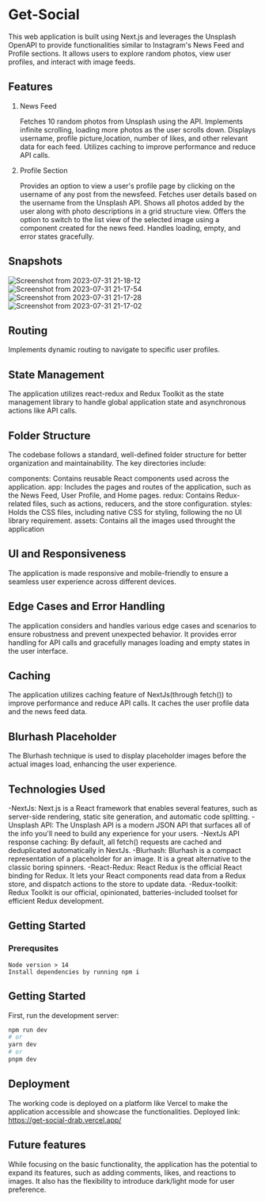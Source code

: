 # Get-Social

This web application is built using Next.js and leverages the Unsplash OpenAPI to provide functionalities similar to Instagram's News Feed and Profile sections. It allows users to explore random photos, view user profiles, and interact with image feeds.

## Features

1. News Feed

   Fetches 10 random photos from Unsplash using the API.
   Implements infinite scrolling, loading more photos as the user scrolls down.
   Displays username, profile picture,location, number of likes, and other relevant data for each feed.
   Utilizes caching to improve performance and reduce API calls.

2. Profile Section

   Provides an option to view a user's profile page by clicking on the username of any post from the newsfeed.
   Fetches user details based on the username from the Unsplash API.
   Shows all photos added by the user along with photo descriptions in a grid structure view.
   Offers the option to switch to the list view of the selected image using a component created for the news feed.
   Handles loading, empty, and error states gracefully.

## Snapshots
![Screenshot from 2023-07-31 21-18-12](https://github.com/palakjain21/Get-Social/assets/56087514/90bd74fb-e496-43e5-bfc7-c0237667fbd2)
![Screenshot from 2023-07-31 21-17-54](https://github.com/palakjain21/Get-Social/assets/56087514/81e6276b-83ed-44f8-b796-e555e77a27c5)
![Screenshot from 2023-07-31 21-17-28](https://github.com/palakjain21/Get-Social/assets/56087514/625ec76c-aad3-463e-a105-976649c95c88)
![Screenshot from 2023-07-31 21-17-02](https://github.com/palakjain21/Get-Social/assets/56087514/29bae634-cd6a-4a9b-b414-be28a42f4e26)


## Routing

Implements dynamic routing to navigate to specific user profiles.

## State Management

The application utilizes react-redux and Redux Toolkit as the state management library to handle global application state and asynchronous actions like API calls.

## Folder Structure

The codebase follows a standard, well-defined folder structure for better organization and maintainability. The key directories include:

components: Contains reusable React components used across the application.
app: Includes the pages and routes of the application, such as the News Feed, User Profile, and Home pages.
redux: Contains Redux-related files, such as actions, reducers, and the store configuration.
styles: Holds the CSS files, including native CSS for styling, following the no UI library requirement.
assets: Contains all the images used throught the application

## UI and Responsiveness

The application is made responsive and mobile-friendly to ensure a seamless user experience across different devices.

## Edge Cases and Error Handling

The application considers and handles various edge cases and scenarios to ensure robustness and prevent unexpected behavior. It provides error handling for API calls and gracefully manages loading and empty states in the user interface.

## Caching

The application utilizes caching feature of NextJs(through fetch()) to improve performance and reduce API calls. It caches the user profile data and the news feed data.

## Blurhash Placeholder

The Blurhash technique is used to display placeholder images before the actual images load, enhancing the user experience.

## Technologies Used

-NextJs: Next.js is a React framework that enables several features, such as server-side rendering, static site generation, and automatic code splitting.
-Unsplash API: The Unsplash API is a modern JSON API that surfaces all of the info you'll need to build any experience for your users.
-NextJs API response caching: By default, all fetch() requests are cached and deduplicated automatically in NextJs.
-Blurhash: Blurhash is a compact representation of a placeholder for an image. It is a great alternative to the classic boring spinners.
-React-Redux: React Redux is the official React binding for Redux. It lets your React components read data from a Redux store, and dispatch actions to the store to update data.
-Redux-toolkit: Redux Toolkit is our official, opinionated, batteries-included toolset for efficient Redux development.

## Getting Started

### Prerequsites

    Node version > 14
    Install dependencies by running npm i

## Getting Started

First, run the development server:

```bash
npm run dev
# or
yarn dev
# or
pnpm dev
```

## Deployment

The working code is deployed on a platform like Vercel to make the application accessible and showcase the functionalities.
Deployed link: https://get-social-drab.vercel.app/

## Future features

While focusing on the basic functionality, the application has the potential to expand its features, such as adding comments, likes, and reactions to images. It also has the flexibility to introduce dark/light mode for user preference.
